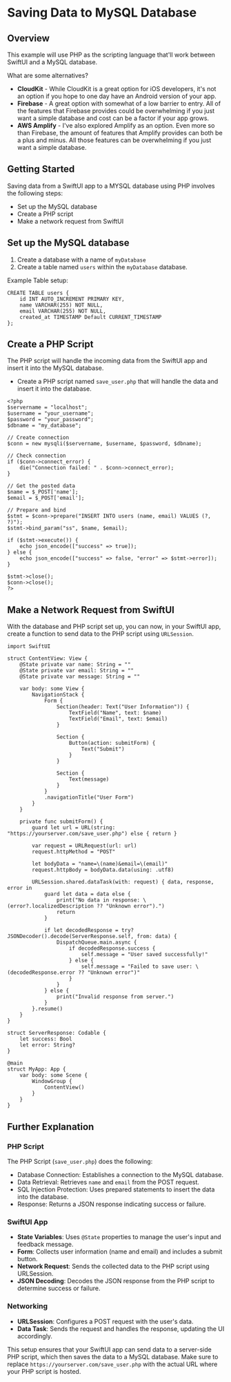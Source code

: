# Saving Data to MySQL Database

## Overview

This example will use PHP as the scripting language that'll work between SwiftUI and a MySQL database. 

What are some alternatives?

- **CloudKit** - While CloudKit is a great option for iOS developers, it's not an option if you hope to one day have an Android version of your app.
- **Firebase** - A great option with somewhat of a low barrier to entry. All of the features that Firebase provides could be overwhelming if you just want a simple database and cost can be a factor if your app grows.
- **AWS Amplify** - I've also explored Amplify as an option. Even more so than Firebase, the amount of features that Amplify provides can both be a plus and minus. All those features can be overwhelming if you just want a simple database.



## Getting Started

Saving data from a SwiftUI app to a MYSQL database using PHP involves the following steps:

- Set up the MySQL database
- Create a PHP script
- Make a network request from SwiftUI


## Set up the MySQL database

1. Create a database with a name of `myDatabase` 
2. Create a table named `users` within the `myDatabase` database.

Example Table setup:
```
CREATE TABLE users {
    id INT AUTO_INCREMENT PRIMARY KEY,
    name VARCHAR(255) NOT NULL, 
    email VARCHAR(255) NOT NULL,
    created_at TIMESTAMP Default CURRENT_TIMESTAMP 
};

```

## Create a PHP Script

The PHP script will handle the incoming data from the SwiftUI app and insert it into the MySQL database.

- Create a PHP script named `save_user.php` that will handle the data and insert it into the database.

```
<?php
$servername = "localhost";
$username = "your_username";
$password = "your_password";
$dbname = "my_database";

// Create connection
$conn = new mysqli($servername, $username, $password, $dbname);

// Check connection
if ($conn->connect_error) {
    die("Connection failed: " . $conn->connect_error);
}

// Get the posted data
$name = $_POST['name'];
$email = $_POST['email'];

// Prepare and bind
$stmt = $conn->prepare("INSERT INTO users (name, email) VALUES (?, ?)");
$stmt->bind_param("ss", $name, $email);

if ($stmt->execute()) {
    echo json_encode(["success" => true]);
} else {
    echo json_encode(["success" => false, "error" => $stmt->error]);
}

$stmt->close();
$conn->close();
?>
```

## Make a Network Request from SwiftUI

With the database and PHP script set up, you can now, in your SwiftUI app, create a function to send data to the PHP script using `URLSession`.

```
import SwiftUI

struct ContentView: View {
    @State private var name: String = ""
    @State private var email: String = ""
    @State private var message: String = ""
    
    var body: some View {
        NavigationStack {
            Form {
                Section(header: Text("User Information")) {
                    TextField("Name", text: $name)
                    TextField("Email", text: $email)
                }
                
                Section {
                    Button(action: submitForm) {
                        Text("Submit")
                    }
                }
                
                Section {
                    Text(message)
                }
            }
            .navigationTitle("User Form")
        }
    }
    
    private func submitForm() {
        guard let url = URL(string: "https://yourserver.com/save_user.php") else { return }
        
        var request = URLRequest(url: url)
        request.httpMethod = "POST"
        
        let bodyData = "name=\(name)&email=\(email)"
        request.httpBody = bodyData.data(using: .utf8)
        
        URLSession.shared.dataTask(with: request) { data, response, error in
            guard let data = data else {
                print("No data in response: \(error?.localizedDescription ?? "Unknown error").")
                return
            }
            
            if let decodedResponse = try? JSONDecoder().decode(ServerResponse.self, from: data) {
                DispatchQueue.main.async {
                    if decodedResponse.success {
                        self.message = "User saved successfully!"
                    } else {
                        self.message = "Failed to save user: \(decodedResponse.error ?? "Unknown error")"
                    }
                }
            } else {
                print("Invalid response from server.")
            }
        }.resume()
    }
}

struct ServerResponse: Codable {
    let success: Bool
    let error: String?
}

@main
struct MyApp: App {
    var body: some Scene {
        WindowGroup {
            ContentView()
        }
    }
}
```


## Further Explanation

### PHP Script

The PHP Script (`save_user.php`) does the following:
- Database Connection: Establishes a connection to the MySQL database.
- Data Retrieval: Retrieves `name` and `email` from the POST request.
- SQL Injection Protection: Uses prepared statements to insert the data into the database.
- Response: Returns a JSON response indicating success or failure.

### SwiftUI App

- **State Variables**: Uses `@State` properties to manage the user's input and feedback message.
- **Form**: Collects user information (name and email) and includes a submit button.
- **Network Request**: Sends the collected data to the PHP script using URLSession.
- **JSON Decoding**: Decodes the JSON response from the PHP script to determine success or failure.

### Networking

- **URLSession**: Configures a POST request with the user's data.
- **Data Task**: Sends the request and handles the response, updating the UI accordingly.

This setup ensures that your SwiftUI app can send data to a server-side PHP script, which then saves the data to a MySQL database. 
Make sure to replace `https://yourserver.com/save_user.php` with the actual URL where your PHP script is hosted.

